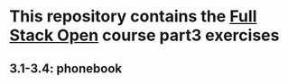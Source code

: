 # This repository contains the [Full Stack Open](https://fullstackopen.com/) course part3 exercises

## 3.1-3.4: phonebook
